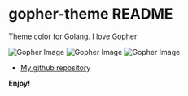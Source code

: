 # gopher-theme README

Theme color for Golang. I love Gopher

![Gopher Image](https://vscode-themes.nyc3.cdn.digitaloceanspaces.com/profiles/seexCATTZyPJBZ5sQXhOEEF0uKH3/dY0YHat6-default.jpeg)
![Gopher Image](https://vscode-themes.nyc3.cdn.digitaloceanspaces.com/profiles/seexCATTZyPJBZ5sQXhOEEF0uKH3/dY0YHat6-panelTerminal.jpeg)
![Gopher Image](https://vscode-themes.nyc3.cdn.digitaloceanspaces.com/profiles/seexCATTZyPJBZ5sQXhOEEF0uKH3/dY0YHat6-commandPalette.jpeg)

* [My github repository](https://github.com/KhwanNon?tab=repositories)

**Enjoy!**
